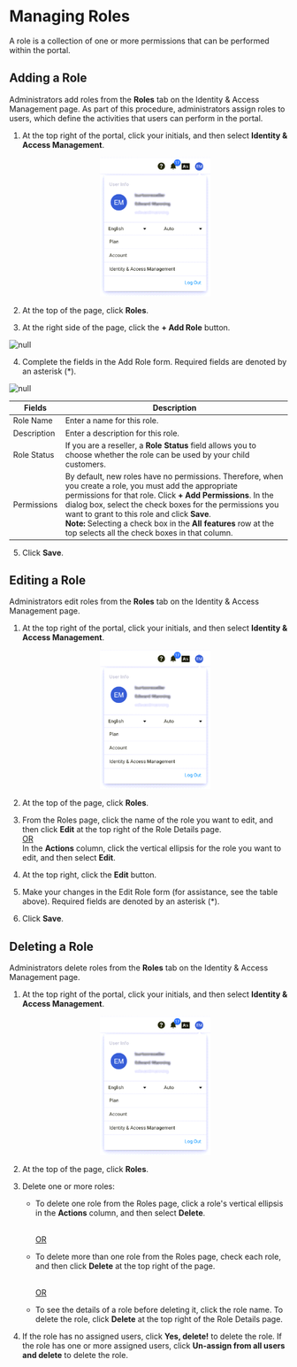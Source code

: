 # Managing Roles

A role is a collection of one or more permissions that can be performed within the portal. 

## Adding a Role

Administrators add roles from the **Roles** tab on the Identity & Access Management page. As part of this procedure, administrators assign roles to users, which define the activities that users can perform in the portal.

1. At the top right of the portal, click your initials, and then select **Identity & Access Management**.

    <p align=center><img src="/docs/resources/images/identities-and-access/iam-user-info.png" alt="select identity management page" width="200"></p>

2. At the top of the page, click **Roles**. 
3. At the right side of the page, click the **+ Add Role** button.

![null](</docs/resources/images/identities-and-access/iam-roles.png width="600">)

4. Complete the fields in the Add Role form. Required fields are denoted by an asterisk (\*).

![null](</docs/resources/images/identities-and-access/iam-add-role.png width="600">)

| **Fields**           | **Description**                   |
| -------------------- |---------------------------------- |
| Role Name            | Enter a name for this role.       |
| Description          | Enter a description for this role.|
| Role Status          | If you are a reseller, a **Role Status** field allows you to choose whether the role can be used by your child customers.|
| Permissions          | By default, new roles have no permissions. Therefore, when you create a role, you must add the appropriate permissions for that role. Click **+ Add Permissions**. In the dialog box, select the check boxes for the permissions you want to grant to this role and click **Save**.<br>**Note:** Selecting a check box in the **All features** row at the top selects all the check boxes in that column.|

5. Click **Save**.


## Editing a Role

Administrators edit roles from the **Roles** tab on the Identity & Access Management page.

1. At the top right of the portal, click your initials, and then select **Identity & Access Management**.

    <p align=center><img src="/docs/resources/images/identities-and-access/iam-user-info.png" alt="select identity management page" width="200"></p>

2. At the top of the page, click **Roles**.

3. From the Roles page, click the name of the role you want to edit, and then click **Edit** at the top right of the Role Details page. 
   <br><U>OR </u></br>
   In the **Actions** column, click the vertical ellipsis for the role you want to edit, and then select **Edit**.

4. At the top right, click the **Edit** button.
5. Make your changes in the Edit Role form (for assistance, see the table above). Required fields are denoted by an asterisk (\*).

6. Click **Save**.

## Deleting a Role

Administrators delete roles from the **Roles** tab on the Identity & Access Management page.

1. At the top right of the portal, click your initials, and then select **Identity & Access Management**.

    <p align=center><img src="/docs/resources/images/identities-and-access/iam-user-info.png" alt="select identity management page" width="200"></p>

2. At the top of the page, click **Roles**.

3. Delete one or more roles:<br>

<ul><ul><li>To delete one role from the Roles page, click a role's vertical ellipsis in the <strong>Actions</strong> column, and then select <strong>Delete</strong>.</ul><br>

<ul><u>OR</u></ul></ul>

<ul><ul><li>To delete more than one role from the Roles page, check each role, and then click <strong>Delete</strong> at the top right of the page.</ul><br>

<ul><u>OR</u></ul></ul>

<ul><ul><li>To see the details of a role before deleting it, click the role name. To delete the role, click <strong>Delete</strong> at the top right of the Role Details page.</ul></ul>

4. If the role has no assigned users, click **Yes, delete!** to delete the role. If the role has one or more assigned users, click **Un-assign from all users and delete** to delete the role.
